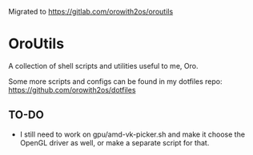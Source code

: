 Migrated to https://gitlab.com/orowith2os/oroutils

# OroUtils
A collection of shell scripts and utilities useful to me, Oro.

Some more scripts and configs can be found in my dotfiles repo: https://github.com/orowith2os/dotfiles

## TO-DO

- I still need to work on gpu/amd-vk-picker.sh and make it choose the OpenGL driver as well, or make a separate script for that.
